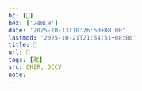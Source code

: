 ```yaml
---
bc: [𤯉]
hex: ['24BC9']
date: '2025-10-13T10:26:50+08:00'
lastmod: '2025-10-21T21:54:51+08:00'
title: 􁑞
url: 􁑞
tags: [耽]
src: GHZR, DCCV
note:
---
```

